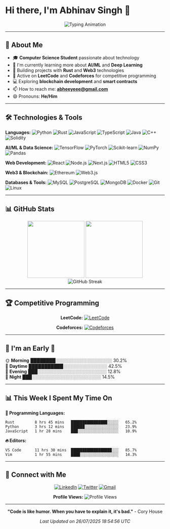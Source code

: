 # Hi there, I'm Abhinav Singh 👋

<div align="center">
  <img src="https://readme-typing-svg.herokuapp.com?font=Fira+Code&size=22&duration=3000&pause=800&color=36BCF7FF&background=00000000&center=true&vCenter=true&multiline=true&width=600&height=100&lines=🤖+AI%2FML+Enthusiast;🦀+Rust+%26+Web3;🧩+Competitive+Programmer" alt="Typing Animation"/>
</div>

---

## 🚀 About Me

- 🎓 **Computer Science Student** passionate about technology
- 🤖 I'm currently learning more about **AI/ML** and **Deep Learning**
- 🦀 Building projects with **Rust** and **Web3** technologies
- 🧩 Active on **LeetCode** and **Codeforces** for competitive programming
- 💻 Exploring **blockchain development** and **smart contracts**
- 📫 How to reach me: **abheeyeee@gmail.com**
- 😄 Pronouns: **He/Him**

---

## 🛠️ Technologies & Tools

**Languages:**
![Python](https://img.shields.io/badge/-Python-3776AB?style=flat-square&logo=Python&logoColor=white)
![Rust](https://img.shields.io/badge/-Rust-000000?style=flat-square&logo=Rust&logoColor=white)
![JavaScript](https://img.shields.io/badge/-JavaScript-F7DF1E?style=flat-square&logo=JavaScript&logoColor=black)
![TypeScript](https://img.shields.io/badge/-TypeScript-3178C6?style=flat-square&logo=TypeScript&logoColor=white)
![Java](https://img.shields.io/badge/-Java-007396?style=flat-square&logo=Java&logoColor=white)
![C++](https://img.shields.io/badge/-C++-00599C?style=flat-square&logo=C%2B%2B&logoColor=white)
![Solidity](https://img.shields.io/badge/-Solidity-363636?style=flat-square&logo=Solidity&logoColor=white)

**AI/ML & Data Science:**
![TensorFlow](https://img.shields.io/badge/-TensorFlow-FF6F00?style=flat-square&logo=TensorFlow&logoColor=white)
![PyTorch](https://img.shields.io/badge/-PyTorch-EE4C2C?style=flat-square&logo=PyTorch&logoColor=white)
![Scikit-learn](https://img.shields.io/badge/-Scikit--learn-F7931E?style=flat-square&logo=scikit-learn&logoColor=white)
![NumPy](https://img.shields.io/badge/-NumPy-013243?style=flat-square&logo=NumPy&logoColor=white)
![Pandas](https://img.shields.io/badge/-Pandas-150458?style=flat-square&logo=pandas&logoColor=white)

**Web Development:**
![React](https://img.shields.io/badge/-React-61DAFB?style=flat-square&logo=React&logoColor=black)
![Node.js](https://img.shields.io/badge/-Node.js-339933?style=flat-square&logo=Node.js&logoColor=white)
![Next.js](https://img.shields.io/badge/-Next.js-000000?style=flat-square&logo=Next.js&logoColor=white)
![HTML5](https://img.shields.io/badge/-HTML5-E34F26?style=flat-square&logo=HTML5&logoColor=white)
![CSS3](https://img.shields.io/badge/-CSS3-1572B6?style=flat-square&logo=CSS3&logoColor=white)

**Web3 & Blockchain:**
![Ethereum](https://img.shields.io/badge/-Ethereum-3C3C3D?style=flat-square&logo=Ethereum&logoColor=white)
![Web3.js](https://img.shields.io/badge/-Web3.js-F16822?style=flat-square&logo=Web3.js&logoColor=white)

**Databases & Tools:**
![MySQL](https://img.shields.io/badge/-MySQL-4479A1?style=flat-square&logo=MySQL&logoColor=white)
![PostgreSQL](https://img.shields.io/badge/-PostgreSQL-336791?style=flat-square&logo=PostgreSQL&logoColor=white)
![MongoDB](https://img.shields.io/badge/-MongoDB-47A248?style=flat-square&logo=MongoDB&logoColor=white)
![Docker](https://img.shields.io/badge/-Docker-2496ED?style=flat-square&logo=Docker&logoColor=white)
![Git](https://img.shields.io/badge/-Git-F05032?style=flat-square&logo=Git&logoColor=white)
![Linux](https://img.shields.io/badge/-Linux-FCC624?style=flat-square&logo=Linux&logoColor=black)

---

## 📊 GitHub Stats

<div align="center">
  <img height="180em" src="https://github-readme-stats.vercel.app/api?username=abheeyeee&show_icons=true&theme=dark&include_all_commits=true&count_private=true&hide_border=true"/>
  <img height="180em" src="https://github-readme-stats.vercel.app/api/top-langs/?username=abheeyeee&layout=compact&langs_count=8&theme=dark&hide_border=true"/>
</div>

<div align="center">
  <img src="https://github-readme-streak-stats.herokuapp.com/?user=abheeyeee&theme=dark&hide_border=true" alt="GitHub Streak"/>
</div>

---

## 🏆 Competitive Programming

<div align="center">
  
**LeetCode:** [![LeetCode](https://img.shields.io/badge/LeetCode-abheeyeee-FFA116?style=for-the-badge&logo=LeetCode&logoColor=black)](https://leetcode.com/u/abheeyeee/)

**Codeforces:** [![Codeforces](https://img.shields.io/badge/Codeforces-REXSY-1F8ACB?style=for-the-badge&logo=Codeforces&logoColor=white)](https://codeforces.com/profile/REXSY)

</div>

---

## 🎯 I'm an Early 🐤

🌞 **Morning**    ████████░░░░░░░░░░░░░░░░░░ 30.2%  
🌆 **Daytime**    ███████████░░░░░░░░░░░░░░ 42.5%  
🌃 **Evening**    ███░░░░░░░░░░░░░░░░░░░░░░ 12.8%  
🌙 **Night**      ███░░░░░░░░░░░░░░░░░░░░░░ 14.5%  

---

## 📊 This Week I Spent My Time On

**💬 Programming Languages:**
```text
Rust         8 hrs 45 mins   ████████████████░░░░░   65.2%
Python       3 hrs 12 mins   ██████░░░░░░░░░░░░░░░   23.9%
JavaScript   1 hr 28 mins    ███░░░░░░░░░░░░░░░░░░   10.9%
```

**🔥 Editors:**
```text
VS Code      11 hrs 30 mins  ██████████████████░░░   85.7%
Vim          1 hr 55 mins    ████░░░░░░░░░░░░░░░░░   14.3%
```

---

## 🤝 Connect with Me

<div align="center">
  
[![LinkedIn](https://img.shields.io/badge/LinkedIn-Abhinav%20Singh-0077B5?style=for-the-badge&logo=linkedin&logoColor=white)](https://www.linkedin.com/in/abhinav-singh-rexsy)
[![Twitter](https://img.shields.io/badge/Twitter-@abheeyeee-1DA1F2?style=for-the-badge&logo=twitter&logoColor=white)](https://x.com/abheeyeee)
[![Gmail](https://img.shields.io/badge/Gmail-abheeyeee@gmail.com-EA4335?style=for-the-badge&logo=gmail&logoColor=white)](mailto:abheeyeee@gmail.com)

**Profile Views:** ![Profile Views](https://komarev.com/ghpvc/?username=abheeyeee&color=blueviolet&style=flat-square)

</div>

---

<div align="center">
  
**"Code is like humor. When you have to explain it, it's bad."** - Cory House

*Last Updated on 26/07/2025 18:54:56 UTC*

</div>
